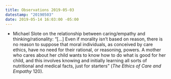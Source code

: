 ```yaml
---
title: Observations 2019-05-03
datestamp: "20190503"
date: 2019-05-14 16:03:00 -05:00
---
```


- Michael Slote on the relationship between caring/empathy and thinking/rationality: “[…] Even if morality isn’t based on reason, there is no reason to suppose that moral individuals, as conceived by care ethics, have no need for their rational, or reasoning, powers. A mother who cares about her child wants to know how to do what is good for her child, and this involves knowing and initially learning all sorts of nutritional and medical facts, just for starters” (*The Ethics of Care and Empathy* 120).
